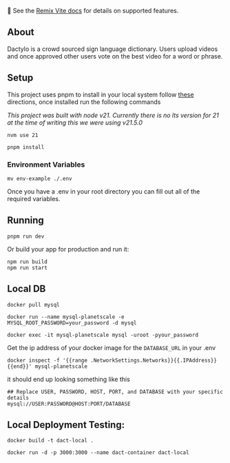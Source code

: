 📖 See the [Remix Vite docs][remix-vite-docs] for details on supported features.

## About

Dactylo is a crowd sourced sign language dictionary. Users upload videos and once approved other users vote on the best video for a word or phrase.

## Setup

This project uses pnpm to install in your local system follow [these](https://pnpm.io/installation) directions, once installed run the following commands

_This project was built with node v21. Currently there is no lts version for 21 at the time of writing this we were using v21.5.0_

```shell
nvm use 21
```

```shell
pnpm install
```

### Environment Variables

```shell
mv env-example ./.env
```

Once you have a .env in your root directory you can fill out all of the required variables.

## Running

```shellscript
pnpm run dev
```

Or build your app for production and run it:

```shellscript
npm run build
npm run start
```

[remix-vite-docs]: https://remix.run/docs/en/main/future/vite

## Local DB

```shell
docker pull mysql
```

```shell
docker run --name mysql-planetscale -e MYSQL_ROOT_PASSWORD=your_password -d mysql
```

```shell
docker exec -it mysql-planetscale mysql -uroot -pyour_password
```

Get the ip address of your docker image for the `DATABASE_URL` in your .env

```shell
docker inspect -f '{{range .NetworkSettings.Networks}}{{.IPAddress}}{{end}}' mysql-planetscale
```

it should end up looking something like this

```shell
## Replace USER, PASSWORD, HOST, PORT, and DATABASE with your specific details
mysql://USER:PASSWORD@HOST:PORT/DATABASE
```

## Local Deployment Testing:

```shell
docker build -t dact-local .
```

```shell
docker run -d -p 3000:3000 --name dact-container dact-local
```